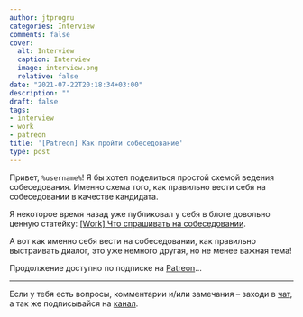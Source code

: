 ```yaml
---
author: jtprogru
categories: Interview
comments: false
cover:
  alt: Interview
  caption: Interview
  image: interview.png
  relative: false
date: "2021-07-22T20:18:34+03:00"
description: ""
draft: false
tags:
- interview
- work
- patreon
title: '[Patreon] Как пройти собеседование'
type: post
---
```


Привет, `%username%`! Я бы хотел поделиться простой схемой ведения собеседования. Именно схема того, как правильно вести себя на собеседовании в качестве кандидата.

Я некоторое время назад уже публиковал у себя в блоге довольно ценную статейку: [[Work] Что спрашивать на собеседовании](https://jtprog.ru/interview-questions/).

А вот как именно себя вести на собеседовании, как правильно выстраивать диалог, это уже немного другая, но не менее важная тема!

Продолжение доступно по подписке на [Patreon](https://www.patreon.com/posts/53981362)...

---
Если у тебя есть вопросы, комментарии и/или замечания – заходи в [чат](https://ttttt.me/jtprogru_chat), а так же подписывайся на [канал](https://ttttt.me/jtprogru_channel).
